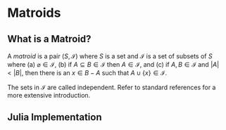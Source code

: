 # Matroids

## What is a Matroid?
A *matroid* is a pair $(S,\mathcal{I})$ where $S$ is a set and $\mathcal{I}$ is a set
of subsets of $S$ where
(a) $\varnothing \in \mathcal{I}$,
(b) if $A \subseteq B \in \mathcal{I}$ then $A \in \mathcal{I}$, and
(c) if $A,B \in \mathcal{I}$ and $|A| < |B|$, then there is an $x \in B - A$ such that $A \cup\{x\} \in \mathcal{I}$. 

The sets in $\mathcal{I}$ are called independent. Refer to standard references for 
a more extensive introduction.

## Julia Implementation

